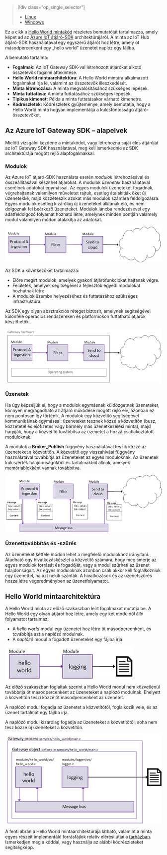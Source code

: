 > [!div class="op_single_selector"]
> * [Linux](../articles/iot-hub/iot-hub-linux-gateway-sdk-get-started.md)
> * [Windows](../articles/iot-hub/iot-hub-windows-gateway-sdk-get-started.md)
> 
> 

Ez a cikk a [Hello World mintakód][lnk-helloworld-sample] részletes bemutatóját tartalmazza, amely képet ad az [Azure IoT átjáró-SDK][lnk-gateway-sdk] architektúrájáról. A minta az IoT Hub átjáró-SDK használatával egy egyszerű átjárót hoz létre, amely öt másodpercenként egy „hello world” üzenetet naplóz egy fájlba.

A bemutató tartalma:

* **Fogalmak:** Az IoT Gateway SDK-val létrehozott átjárókat alkotó összetevők fogalmi áttekintése.  
* **Hello World mintaarchitektúra:** A Hello World mintára alkalmazott fogalmakat írja le, valamint az összetevők illeszkedését.
* **Minta létrehozása:** A minta megvalósításához szükséges lépések.
* **Minta futtatása:** A minta futtatásához szükséges lépések. 
* **Tipikus kimenet:** Példa a minta futtatásakor várható kimenetre.
* **Kódrészletek:** Kódrészletek gyűjteménye, amely bemutatja, hogy a Hello World minta hogyan implementálja a kulcsfontosságú átjáró-összetevőket.

## <a name="azure-iot-gateway-sdk-concepts"></a>Az Azure IoT Gateway SDK – alapelvek
Mielőtt vizsgálni kezdené a mintakódot, vagy létrehozná saját éles átjáróját az IoT Gateway SDK használatával, meg kell ismerkednie az SDK architektúrája mögött rejlő alapfogalmakkal.

### <a name="modules"></a>Modulok
Az Azure IoT átjáró-SDK használata esetén *modulok* létrehozásával és összeállításával készíthet átjárókat. A modulok *üzenetek* használatával cserélnek adatokat egymással. Az egyes modulok üzeneteket fogadnak, végrehajtanak valamilyen műveletet rajtuk, esetleg átalakítják őket új üzenetekké, majd közzéteszik azokat más modulok számára feldolgozásra. Egyes modulok esetleg kizárólag új üzeneteket állítanak elő, és nem dolgoznak fel beérkező üzeneteket. Modulok láncba rendezésével egy adatfeldolgozó folyamat hozható létre, amelynek minden pontján valamely modul valamilyen módon átalakítja az adatokat.

![Az átjáró moduljainak láncba rendezése az Azure IoT átjáró SDK-val][1]

Az SDK a következőket tartalmazza:

* Előre megírt modulok, amelyek gyakori átjárófunkciókat hajtanak végre.
* Felületek, amelyek segítségével a fejlesztők egyedi modulokat hozhatnak létre.
* A modulok üzembe helyezéséhez és futtatásához szükséges infrastruktúra.

Az SDK egy olyan absztrakciós réteget biztosít, amelynek segítségével különféle operációs rendszereken és platformokon futtatható átjárók készíthetők.

![Az Azure IoT Gateway SDK absztrakciós rétege][2]

### <a name="messages"></a>Üzenetek
Ha úgy képzeljük el, hogy a modulok egymásnak küldözgetnek üzeneteket, könnyen megragadható az átjáró működése mögött rejlő elv, azonban ez nem pontosan így történik. A modulok egy közvetítő segítségével kommunikálnak egymással: üzeneteket tesznek közzé a közvetítőn (busz, közzététel és előfizetés vagy bármely más üzenetkezelési minta), majd hagyják, hogy a közvetítő továbbítsa az üzenetet a hozzá csatlakoztatott moduloknak.

A modulok a **Broker_Publish** függvény használatával teszik közzé az üzeneteket a közvetítőn. A közvetítő egy visszahívási függvény használatával továbbítja az üzeneteket az egyes moduloknak. Az üzenetek kulcs/érték tulajdonságokból és tartalmakból állnak, amelyek memóriablokként vannak továbbítva.

![A közvetítő szerepe az Azure IoT átjáró-SDK-ban][3]

### <a name="message-routing-and-filtering"></a>Üzenettovábbítás és -szűrés
Az üzeneteket kétféle módon lehet a megfelelő modulokhoz irányítani. Átadható egy hivatkozáskészlet a közvetítő számára, hogy megismerje az egyes modulok forrását és fogadóját, vagy a modul szűrheti az üzenet tulajdonságait. Az egyes moduloknak azonban csak akkor kell foglalkozniuk egy üzenettel, ha azt nekik szánták. A hivatkozások és az üzenetszűrés hozza létre végeredményben az üzenetfolyamatot.

## <a name="hello-world-sample-architecture"></a>Hello World mintaarchitektúra
A Hello World minta az előző szakaszban leírt fogalmakat mutatja be. A Hello World egy olyan átjárót hoz létre, amely egy két modulból álló folyamatot tartalmaz:

* A *hello world* modul egy üzenetet hoz létre öt másodpercenként, és továbbítja azt a naplózó modulnak.
* A *naplózó* modul a fogadott üzeneteket egy fájlba írja.

![Példa az Azure IoT átjáró-SDK-val összeállított Hello World- architektúrára][4]

Az előző szakaszban foglaltak szerint a Hello World modul nem közvetlenül továbbítja öt másodpercenként az üzeneteket a naplózó modulnak. Ehelyett a közvetítőn teszi közzé öt másodpercenként az üzenetet.

A naplózó modul fogadja az üzenetet a közvetítőtől, foglalkozik vele, és az üzenet tartalmát egy fájlba írja.

A naplózó modul kizárólag fogadja az üzeneteket a közvetítőtől, soha nem tesz közzé új üzeneteket a közvetítőn.

![Az Azure IoT átjáró-SDK moduljai közötti üzenek irányítása a közvetítő által][5]

A fenti ábrán a Hello World mintaarchitektúrája látható, valamint a minta egyes részeit implementáló forrásfájlok relatív elérési útjai a [tárházban][lnk-gateway-sdk]. Ismerkedjen meg a kóddal, vagy használja az alábbi kódrészleteket segítségképp.

<!-- Images -->
[1]: media/iot-hub-gateway-sdk-getstarted-selector/modules.png
[2]: media/iot-hub-gateway-sdk-getstarted-selector/modules_2.png
[3]: media/iot-hub-gateway-sdk-getstarted-selector/messages_1.png
[4]: media/iot-hub-gateway-sdk-getstarted-selector/high_level_architecture.png
[5]: media/iot-hub-gateway-sdk-getstarted-selector/detailed_architecture.png

<!-- Links -->
[lnk-helloworld-sample]: https://github.com/Azure/azure-iot-gateway-sdk/tree/master/samples/hello_world
[lnk-gateway-sdk]: https://github.com/Azure/azure-iot-gateway-sdk

<!--HONumber=Nov16_HO2-->


